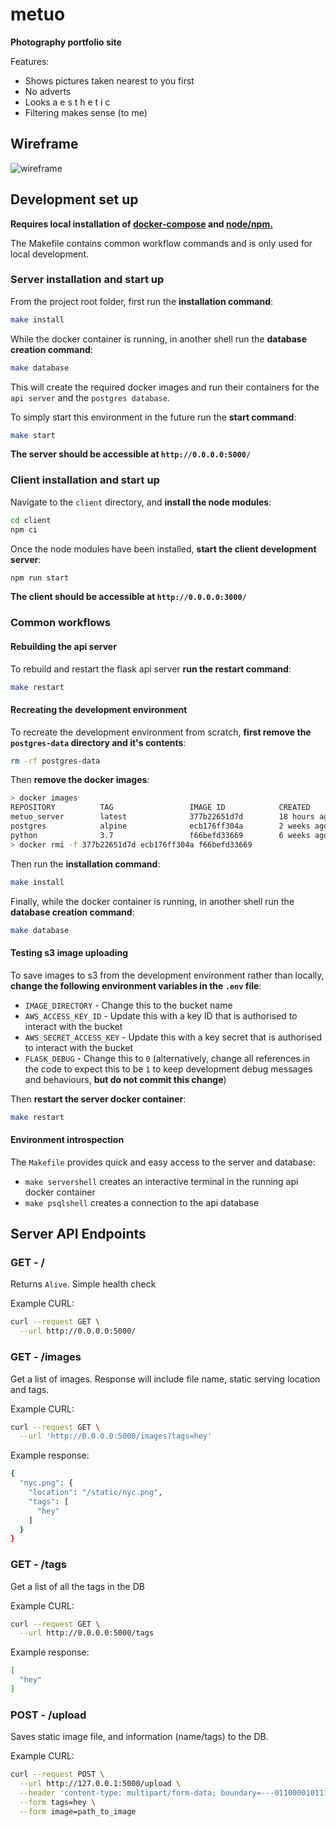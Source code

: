 # metuo

**Photography portfolio site**

Features:

* Shows pictures taken nearest to you first
* No adverts
* Looks  a e s t h e t i c
* Filtering makes sense (to me)

## Wireframe

![wireframe](wireframe.png)

## Development set up

**Requires local installation of [docker-compose](https://docs.docker.com/compose/install/) and [node/npm.](https://www.npmjs.com/get-npm)** 

The Makefile contains common workflow commands and is only used for local development.

### Server installation and start up

From the project root folder, first run the **installation command**:

```bash
make install
```

While the docker container is running, in another shell run the **database creation command**:

```bash
make database
```

This will create the required docker images and run their containers for the `api server` and the `postgres database`. 

To simply start this environment in the future run the **start command**:

```bash
make start
```

**The server should be accessible at `http://0.0.0.0:5000/`**

### Client installation and start up

Navigate to the `client` directory, and **install the node modules**:

```bash
cd client
npm ci
```

Once the node modules have been installed, **start the client development server**:

```bash
npm run start
```

**The client should be accessible at `http://0.0.0.0:3000/`**

### Common workflows

#### Rebuilding the api server

To rebuild and restart the flask api server **run the restart command**:

```bash
make restart
```

#### Recreating the development environment

To recreate the development environment from scratch, **first remove the `postgres-data` directory and it's contents**:

```bash
rm -rf postgres-data
```

Then **remove the docker images**:

```bash
> docker images
REPOSITORY          TAG                 IMAGE ID            CREATED             SIZE
metuo_server        latest              377b22651d7d        18 hours ago        1.02GB
postgres            alpine              ecb176ff304a        2 weeks ago         151MB
python              3.7                 f66befd33669        6 weeks ago         919MB
> docker rmi -f 377b22651d7d ecb176ff304a f66befd33669
```

Then run the **installation command**:

```bash
make install
```

Finally, while the docker container is running, in another shell run the **database creation command**:

```bash
make database
```

#### Testing s3 image uploading

To save images to s3 from the development environment rather than locally, **change the following environment variables in the `.env` file**:

* `IMAGE_DIRECTORY` - Change this to the bucket name
* `AWS_ACCESS_KEY_ID` - Update this with a key ID that is authorised to interact with the bucket
* `AWS_SECRET_ACCESS_KEY` - Update this with a key secret that is authorised to interact with the bucket
* `FLASK_DEBUG` - Change this to `0` (alternatively, change all references in the code to expect this to be `1` to keep development debug messages and behaviours, **but do not commit this change**)

Then **restart the server docker container**:

```bash
make restart
```

#### Environment introspection

The `Makefile` provides quick and easy access to the server and database:

* `make servershell` creates an interactive terminal in the running api docker container
* `make psqlshell` creates a connection to the api database

## Server API Endpoints

### GET - /

Returns `Alive`. Simple health check

Example CURL:

```bash
curl --request GET \
  --url http://0.0.0.0:5000/
```

### GET - /images

Get a list of images. Response will include file name, static serving location and tags.

Example CURL:

```bash
curl --request GET \
  --url 'http://0.0.0.0:5000/images?tags=hey'
```

Example response:

```bash
{
  "nyc.png": {
    "location": "/static/nyc.png",
    "tags": [
      "hey"
    ]
  }
}
```

### GET - /tags

Get a list of all the tags in the DB

Example CURL:

```bash
curl --request GET \
  --url http://0.0.0.0:5000/tags
```

Example response:

```bash
[
  "hey"
]
```

### POST - /upload

Saves static image file, and information (name/tags) to the DB.

Example CURL:

```bash
curl --request POST \
  --url http://127.0.0.1:5000/upload \
  --header 'content-type: multipart/form-data; boundary=---011000010111000001101001' \
  --form tags=hey \
  --form image=path_to_image
```
